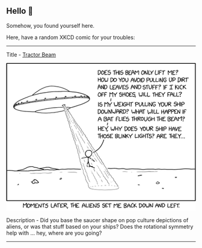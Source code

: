 ## Hello 👀

Somehow, you found yourself here.

Here, have a random XKCD comic for your troubles:

-----------------------------------

Title - [Tractor Beam](https://xkcd.com/2579)

![Tractor Beam](./random_comic.png)

Description - Did you base the saucer shape on pop culture depictions of aliens, or was that stuff based on your ships? Does the rotational symmetry help with ... hey, where are you going?

-----------------------------------